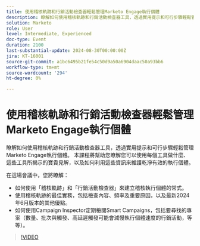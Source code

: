 ```yaml
---
title: 使用稽核軌跡和行銷活動檢查器輕鬆管理Marketo Engage執行個體
description: 瞭解如何使用稽核軌跡和行銷活動檢查器工具，透過實用提示和可行步驟輕鬆管理Marketo Engage執行個體。 本課程將幫助您瞭解您可以使用每個工具做什麼、這些工具所揭示的寶貴見解，以及如何利用這些資訊來維護乾淨有效的執行個體。  在此階段作業中，您將瞭解如何使用「稽核軌跡」和「行銷活動檢查器」來建立稽核執行個體的常式。  使用稽核軌跡的最佳實務，包括檢查內容、頻率及重要原因，以及最新2024年6月版本的其他優點。  如何使用Campaign Inspector定期檢閱Smart Campaigns，包括要尋找的專案（數量、批次與觸發、高延遲觸發可能會減慢執行個體速度的行銷活動，等等）。
solution: Marketo
role: User
level: Intermediate, Experienced
doc-type: Event
duration: 2100
last-substantial-update: 2024-08-30T00:00:00Z
jira: KT-16001
source-git-commit: a1bc6495b21fe54c50d9a50a6904daac50a93bb6
workflow-type: tm+mt
source-wordcount: '294'
ht-degree: 0%

---
```



# 使用稽核軌跡和行銷活動檢查器輕鬆管理Marketo Engage執行個體

瞭解如何使用稽核軌跡和行銷活動檢查器工具，透過實用提示和可行步驟輕鬆管理Marketo Engage執行個體。 本課程將幫助您瞭解您可以使用每個工具做什麼、這些工具所揭示的寶貴見解，以及如何利用這些資訊來維護乾淨有效的執行個體。

在這場會議中，您將瞭解：

* 如何使用「稽核軌跡」和「行銷活動檢查器」來建立稽核執行個體的常式。
* 使用稽核軌跡的最佳實務，包括檢查內容、頻率及重要原因，以及最新2024年6月版本的其他優點。
* 如何使用Campaign Inspector定期檢閱Smart Campaigns，包括要尋找的專案（數量、批次與觸發、高延遲觸發可能會減慢執行個體速度的行銷活動，等等）。

>[!VIDEO](https://video.tv.adobe.com/v/3456962/?learn=on&captions=chi_hant)
